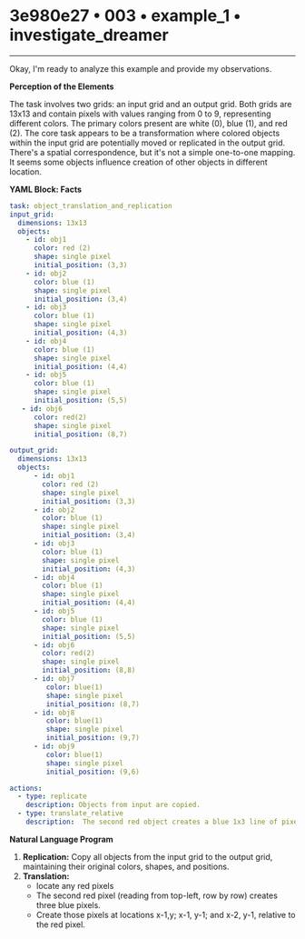 # 3e980e27 • 003 • example_1 • investigate_dreamer

---
Okay, I'm ready to analyze this example and provide my observations.

**Perception of the Elements**

The task involves two grids: an input grid and an output grid. Both grids are 13x13 and contain pixels with values ranging from 0 to 9, representing different colors. The primary colors present are white (0), blue (1), and red (2). The core task appears to be a transformation where colored objects within the input grid are potentially moved or replicated in the output grid. There's a spatial correspondence, but it's not a simple one-to-one mapping. It seems some objects influence creation of other objects in different location.

**YAML Block: Facts**



```yaml
task: object_translation_and_replication
input_grid:
  dimensions: 13x13
  objects:
    - id: obj1
      color: red (2)
      shape: single pixel
      initial_position: (3,3)
    - id: obj2
      color: blue (1)
      shape: single pixel
      initial_position: (3,4)
    - id: obj3
      color: blue (1)
      shape: single pixel
      initial_position: (4,3)
    - id: obj4
      color: blue (1)
      shape: single pixel
      initial_position: (4,4)
    - id: obj5
      color: blue (1)
      shape: single pixel
      initial_position: (5,5)
   - id: obj6
      color: red(2)
      shape: single pixel
      initial_position: (8,7)

output_grid:
  dimensions: 13x13
  objects:
      - id: obj1
        color: red (2)
        shape: single pixel
        initial_position: (3,3)
      - id: obj2
        color: blue (1)
        shape: single pixel
        initial_position: (3,4)
      - id: obj3
        color: blue (1)
        shape: single pixel
        initial_position: (4,3)
      - id: obj4
        color: blue (1)
        shape: single pixel
        initial_position: (4,4)
      - id: obj5
        color: blue (1)
        shape: single pixel
        initial_position: (5,5)
      - id: obj6
        color: red(2)
        shape: single pixel
        initial_position: (8,8)
      - id: obj7
         color: blue(1)
         shape: single pixel
         initial_position: (8,7)
      - id: obj8
         color: blue(1)
         shape: single pixel
         initial_position: (9,7)
      - id: obj9
         color: blue(1)
         shape: single pixel
         initial_position: (9,6)

actions:
  - type: replicate
    description: Objects from input are copied.
  - type: translate_relative
    description:  The second red object creates a blue 1x3 line of pixels to its lower left.
```



**Natural Language Program**

1.  **Replication:** Copy all objects from the input grid to the output grid, maintaining their original colors, shapes, and positions.
2. **Translation:**
     - locate any red pixels
     - The second red pixel (reading from top-left, row by row) creates three
       blue pixels.
     - Create those pixels at locations x-1,y; x-1, y-1; and x-2, y-1, relative
       to the red pixel.


